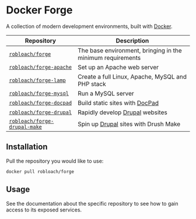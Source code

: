 # Docker Forge

A collection of modern development environments, built with [Docker](http://docker.io).


Repository                                 | Description
-------------------------------------------|------------
[`robloach/forge`](forge)                  | The base environment, bringing in the minimum requirements
[`robloach/forge-apache`](apache)          | Set up an Apache web server
[`robloach/forge-lamp`](lamp)              | Create a full Linux, Apache, MySQL and PHP stack
[`robloach/forge-mysql`](mysql)            | Run a MySQL server
[`robloach/forge-docpad`](docpad)          | Build static sites with [DocPad](http://docpad.org)
[`robloach/forge-drupal`](drupal)          | Rapidly develop [Drupal](http://docpad.org) websites
[`robloach/forge-drupal-make`](drupal-make)| Spin up [Drupal](http://docpad.org) sites with Drush Make


## Installation

Pull the repository you would like to use:

    docker pull robloach/forge


## Usage

See the documentation about the specific repository to see how to gain access to
its exposed services.
